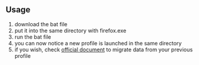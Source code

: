 ## Usage

1. download the bat file
1. put it into the same directory with firefox.exe
1. run the bat file
1. you can now notice a new profile is launched in the same directory
1. if you wish, check [official document](https://support.mozilla.org/en-US/kb/recovering-important-data-from-an-old-profile) to migrate data from your previous profile